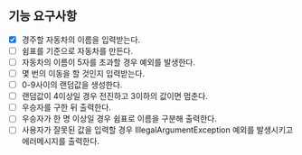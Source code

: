 ## 기능 요구사항
- [x] 경주할 자동차의 이름을 입력받는다.
- [ ] 쉼표를 기준으로 자동차를 만든다.
- [ ] 자동차의 이름이 5자를 초과할 경우 예외를 발생한다.
- [ ] 몇 번의 이동을 할 것인지 입력받는다.
- [ ] 0-9사이의 랜덤값을 생성한다.
- [ ] 랜덤값이 4이상일 경우 전진하고 3이하의 값이면 멈춘다.
- [ ] 우승자를 구한 뒤 출력한다.
- [ ] 우승자가 한 명 이상일 경우 쉼표로 이름을 구분해 출력한다.
- [ ] 사용자가 잘못된 값을 입력할 경우 IllegalArgumentException 예외를 발생시키고 에러메시지를 출력한다.